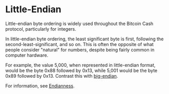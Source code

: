 # Little-Endian

Little-endian byte ordering is widely used throughout the Bitcoin Cash protocol, particularly for integers.

In little-endian byte ordering, the least significant byte is first, following the second-least-significant, and so on.
This is often the opposite of what people consider "natural" for numbers, despite being fairly common in computer hardware.

For example, the value 5,000, when represented in little-endian format, would be the byte 0x88 followed by 0x13, while 5,001 would be the byte 0x89 followed by 0x13.
Contrast this with [big-endian](/protocol/misc/endian/big).

For information, see [Endianness](https://en.wikipedia.org/wiki/Endianness).